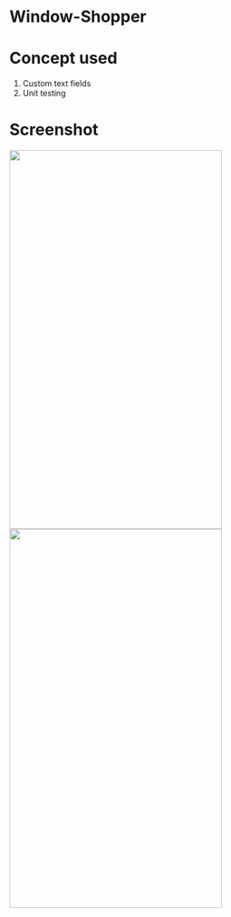 # Window-Shopper

<h1>Concept used</h1>

<ol>
<li>Custom text fields</l1>
<li>Unit testing</li>
</ol>

<h1>Screenshot</h1>

<img src = "https://user-images.githubusercontent.com/7590943/34445861-99c693c0-ecfc-11e7-8946-d56d0ac4533e.png" width = "375px" height = "667px"> <img src = "https://user-images.githubusercontent.com/7590943/34445862-99f61b0e-ecfc-11e7-96ec-484a9ddab5a1.png" width = "375px" height = "667px"> 


